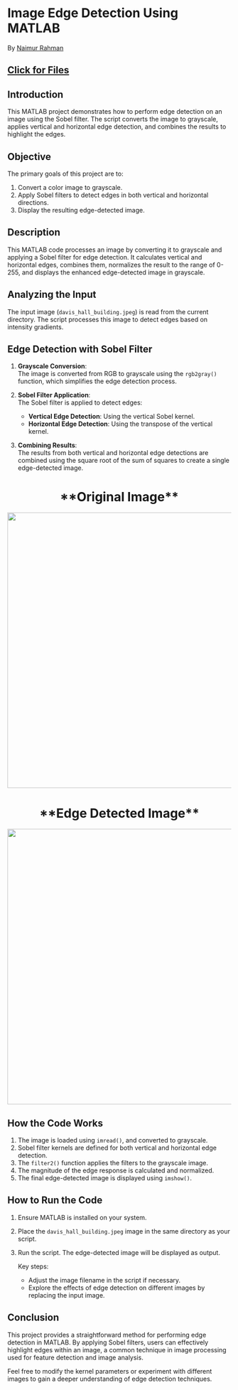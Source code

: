 # Image Edge Detection Using MATLAB

By [Naimur Rahman](https://github.com/nayeem-rafi)

## [Click for Files](https://drive.google.com/drive/folders/1HVaZivlQofcjM9I6yTO8SXeWbkWOX0JU?usp=sharing)

## Introduction
This MATLAB project demonstrates how to perform edge detection on an image using the Sobel filter. The script converts the image to grayscale, applies vertical and horizontal edge detection, and combines the results to highlight the edges.

## Objective
The primary goals of this project are to:
1. Convert a color image to grayscale.
2. Apply Sobel filters to detect edges in both vertical and horizontal directions.
3. Display the resulting edge-detected image.

## Description
 This MATLAB code processes an image by converting it to grayscale and applying a Sobel filter for edge detection. It calculates vertical and horizontal edges, combines them, normalizes the result to the range of 0-255, and displays the enhanced edge-detected image in grayscale.

## Analyzing the Input
The input image (`davis_hall_building.jpeg`) is read from the current directory. The script processes this image to detect edges based on intensity gradients.

## Edge Detection with Sobel Filter
1. **Grayscale Conversion**:  
   The image is converted from RGB to grayscale using the `rgb2gray()` function, which simplifies the edge detection process.

2. **Sobel Filter Application**:  
   The Sobel filter is applied to detect edges:
   - **Vertical Edge Detection**: Using the vertical Sobel kernel.
   - **Horizontal Edge Detection**: Using the transpose of the vertical kernel.

3. **Combining Results**:  
   The results from both vertical and horizontal edge detections are combined using the square root of the sum of squares to create a single edge-detected image.

<h1 align="center">
**Original Image**
</h1>
<p align="center">
<img src="https://github.com/user-attachments/assets/d61b0a2f-1880-491b-abfe-6c1e705f9812" width="620">
</p>

<h1 align="center">
**Edge Detected Image**
</h1>
<p align="center">
<img src="https://github.com/user-attachments/assets/d9f5a257-62cf-43c1-b72d-ec4ce3bc5eda" width="620">
</p>

## How the Code Works
1. The image is loaded using `imread()`, and converted to grayscale.
2. Sobel filter kernels are defined for both vertical and horizontal edge detection.
3. The `filter2()` function applies the filters to the grayscale image.
4. The magnitude of the edge response is calculated and normalized.
5. The final edge-detected image is displayed using `imshow()`.

## How to Run the Code
1. Ensure MATLAB is installed on your system.
2. Place the `davis_hall_building.jpeg` image in the same directory as your script.
3. Run the script. The edge-detected image will be displayed as output.

   Key steps:
   - Adjust the image filename in the script if necessary.
   - Explore the effects of edge detection on different images by replacing the input image.

## Conclusion
This project provides a straightforward method for performing edge detection in MATLAB. By applying Sobel filters, users can effectively highlight edges within an image, a common technique in image processing used for feature detection and image analysis.

Feel free to modify the kernel parameters or experiment with different images to gain a deeper understanding of edge detection techniques.
